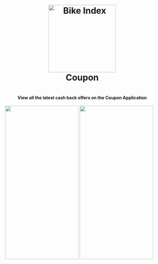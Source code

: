 <h1 align="center" style="text-align: center; padding-bottom: 20px;">
  <br>
 <img src="https://github.com/spkdroid/C51/blob/master/app/src/main/res/mipmap-hdpi/ic_launcher.png" alt="Bike Index" width="220"/>
  <br>
  Coupon
  <br>
</h1>

<h4 align="center">View all the latest cash back offers on the Coupon Application</h4>

<p float="left">
  <img src="https://www.spkdroid.com/c51/1.png" height=500 width=240/>
  <img src="https://www.spkdroid.com/c51/2.png" height=500 width=240/> 
</p>

